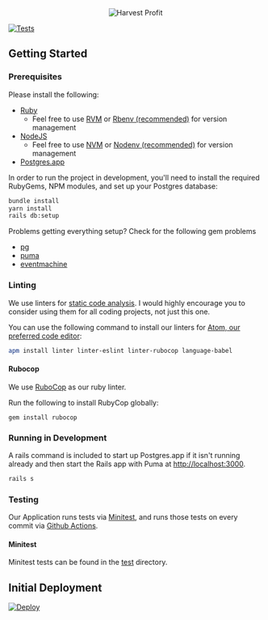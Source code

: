 <div style="text-align: center">
  <img src="https://www.harvestprofit.com/logo.png" alt="Harvest Profit"></img>
</div>

[![Tests](https://github.com/HarvestProfit/just-an-entries-example/workflows/Tests/badge.svg)](https://github.com/HarvestProfit/just-an-entries-example/actions)

## Getting Started

### Prerequisites
Please install the following:
- [Ruby](https://www.ruby-lang.org/en/downloads/)
  - Feel free to use [RVM](https://rvm.io/) or [Rbenv (recommended)](https://github.com/rbenv/rbenv) for version management
- [NodeJS](https://nodejs.org/en/)
  - Feel free to use [NVM](https://github.com/creationix/nvm) or [Nodenv (recommended)](https://github.com/nodenv/nodenv) for version management
- [Postgres.app](https://postgresapp.com/)

In order to run the project in development, you'll need to install the
required RubyGems, NPM modules, and set up your Postgres database:

```bash
bundle install
yarn install
rails db:setup
```

Problems getting everything setup? Check for the following gem problems
- [pg](https://stackoverflow.com/a/20226895)
- [puma](https://stackoverflow.com/a/53404317/10750268)
- [eventmachine](https://github.com/eventmachine/eventmachine/issues/661#issuecomment-182531919)

### Linting

We use linters for [static code analysis](https://en.wikipedia.org/wiki/Static_program_analysis). I would highly encourage you to consider using them for all coding projects, not just this one.

You can use the following command to install our linters for [Atom, our preferred code editor](https://atom.io/):
```bash
apm install linter linter-eslint linter-rubocop language-babel
```

#### Rubocop
We use [RuboCop](http://rubocop.readthedocs.io/en/latest/) as our ruby linter.

Run the following to install RubyCop globally:
```shell
gem install rubocop
```

### Running in Development

A rails command is included to start up Postgres.app
if it isn't running already and then start the Rails
app with Puma at <http://localhost:3000>.

```bash
rails s
```

### Testing
Our Application runs tests via [Minitest](https://github.com/seattlerb/minitest), and runs those tests on every commit via [Github Actions](https://github.com/HarvestProfit/just-an-entries-example/actions).

#### Minitest
Minitest tests can be found in the [test](./test) directory.

## Initial Deployment

[![Deploy](https://www.herokucdn.com/deploy/button.svg)](https://heroku.com/deploy?template=https://github.com/HarvestProfit/just-an-entries-example)